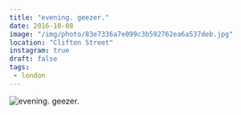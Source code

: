 ```yaml
---
title: "evening. geezer."
date: 2016-10-08
image: "/img/photo/83e7336a7e099c3b592762ea6a537deb.jpg"
location: "Clifton Street"
instagram: true
draft: false
tags:
 - london
---
```


![evening. geezer.](/img/photo/83e7336a7e099c3b592762ea6a537deb.jpg)
